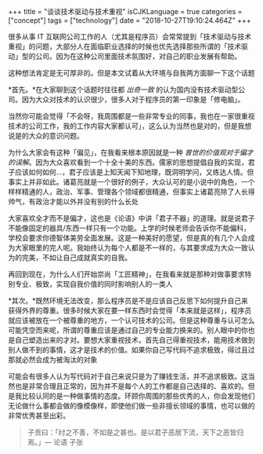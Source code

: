 +++
title = "谈谈技术驱动与技术重视"
isCJKLanguage = true
categories = ["concept"]
tags = ["technology"]
date = "2018-10-27T19:10:24.464Z"
+++

很多从事 IT 互联网公司工作的人（尤其是程序员）会常常提到「技术驱动与技术重视」的问题，大部分人在面临职业选择的时候也优先选择那些所谓的「技术驱动」型的公司。因为在这种公司里面技术氛围好，对自己的职业发展有帮助。

这种想法肯定是无可厚非的。但是本文试着从大环境与自我两方面聊一下这个话题

*首先。*在大家聊到这个话题时往往都 *出奇一致* 的认为国内没有技术驱动型公司。因为大众对技术的认识很少，很多人对于程序员的第一印象是「修电脑」。

当然你可能会觉得「不会呀，我周围都是一些非常专业的同事，我也在一家很重视技术的公司工作，我的工作内容大家都认可」，这么认为当然也是对的，但是我想说是的大众的意识问题。

为什么大家会有这种「偏见」，在我看来根本原因就是一种 *普世的价值观对于偏才的误解*。因为大众喜欢看到一个十全十美的东西。儒家的思想提倡自我的实现，君子应该如何如何…，君子应该是上知天闻下知地理，既洞明学问，又练达人情。但事实上并非如此。诸葛亮就是一个很好的例子，大众认可的是小说中的角色，一个样样精通的人，政治、军事、管理各个领域都很精通，但事实上诸葛亮除了人长得帅气，有政治才能以外并没有别的什么长处

大家喜欢全才而不是偏才，这也是《论语》中讲「君子不器」的道理。就是说君子不能像固定的器具/东西一样只有一个功能。上学的时候老师会告诉你不能偏科，学校会要求你德智体美劳全面发展。这是一种美好的愿望，但是真的有几个人会成为大家眼里的完人呢。我始终认为每个人都是不一样的，与其要求成为大众一致认为的完美，不如让自己成就真实的自我。

再回到现在，为什么人们开始崇尚「工匠精神」，在我看来就是那种对做事要求特别专业、极致，实现自我价值的同时影响别人的一类人

*其次。*既然环境无法改变，那么程序员是不是应该自己反思下如何提升自己来获得外界的尊重。很多时候大家在要一样东西时会觉得「本来就是这样」，程序员就应该被放在一个被尊重的地方，一个认可技术的公司。但是这种尊重与认可怎么可能凭空而来呢，所谓的尊重应该是通过自己的专业能力换来的。别人眼中的你也是自己塑造出来的才对。要想大家重视技术，首先自己得重视技术，能用技术做到别人做不到的事情，这才是技术的价值。如果你自己写代码不追求极致，得过且过那就必然会成为被淘汰的对象

可能会有很多人认为写代码对于自己来说只是为了赚钱生活，并不追求极致。这当然也是非常合理且正常的，因为并不是每个人的工作都是自己选择的、喜欢的。但是我比较认同的是一种做事情的态度。环顾你周围的那些优秀的人，你会发现他们无论做什么事都会做的像模像样，即使他们做一些非擅长领域的事情，也可以做的非常优秀甚至出彩。

> 子贡曰：「纣之不善，不如是之甚也。是以君子恶居下流，天下之恶皆归焉。」— 论语 子张
